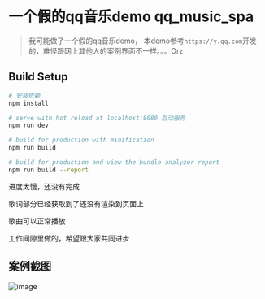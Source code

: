 # 一个假的qq音乐demo qq_music_spa

> 我可能做了一个假的qq音乐demo， 本demo参考`https://y.qq.com`开发的，难怪跟网上其他人的案例界面不一样。。。Orz

## Build Setup

``` bash
# 安装依赖
npm install

# serve with hot reload at localhost:8080 启动服务
npm run dev

# build for production with minification
npm run build

# build for production and view the bundle analyzer report
npm run build --report
```
进度太慢，还没有完成

歌词部分已经获取到了还没有渲染到页面上

歌曲可以正常播放

工作间隙里做的，希望跟大家共同进步

## 案例截图
![image](https://github.com/chengjun2014/qq_music/blob/master/music.gif)
